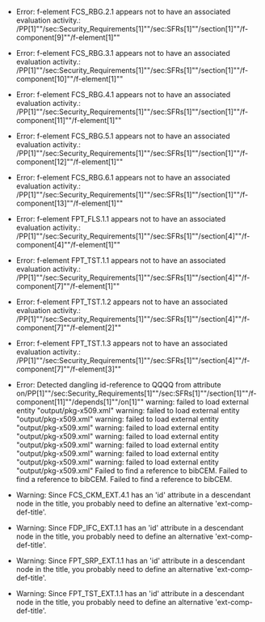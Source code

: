 * Error: f-element FCS_RBG.2.1  appears not to have an associated evaluation activity.:
        /PP[1]""/sec:Security_Requirements[1]""/sec:SFRs[1]""/section[1]""/f-component[9]""/f-element[1]""
* Error: f-element FCS_RBG.3.1  appears not to have an associated evaluation activity.:
        /PP[1]""/sec:Security_Requirements[1]""/sec:SFRs[1]""/section[1]""/f-component[10]""/f-element[1]""
* Error: f-element FCS_RBG.4.1  appears not to have an associated evaluation activity.:
        /PP[1]""/sec:Security_Requirements[1]""/sec:SFRs[1]""/section[1]""/f-component[11]""/f-element[1]""
* Error: f-element FCS_RBG.5.1  appears not to have an associated evaluation activity.:
        /PP[1]""/sec:Security_Requirements[1]""/sec:SFRs[1]""/section[1]""/f-component[12]""/f-element[1]""
* Error: f-element FCS_RBG.6.1  appears not to have an associated evaluation activity.:
        /PP[1]""/sec:Security_Requirements[1]""/sec:SFRs[1]""/section[1]""/f-component[13]""/f-element[1]""
* Error: f-element FPT_FLS.1.1  appears not to have an associated evaluation activity.:
        /PP[1]""/sec:Security_Requirements[1]""/sec:SFRs[1]""/section[4]""/f-component[4]""/f-element[1]""
* Error: f-element FPT_TST.1.1  appears not to have an associated evaluation activity.:
        /PP[1]""/sec:Security_Requirements[1]""/sec:SFRs[1]""/section[4]""/f-component[7]""/f-element[1]""
* Error: f-element FPT_TST.1.2  appears not to have an associated evaluation activity.:
        /PP[1]""/sec:Security_Requirements[1]""/sec:SFRs[1]""/section[4]""/f-component[7]""/f-element[2]""
* Error: f-element FPT_TST.1.3  appears not to have an associated evaluation activity.:
        /PP[1]""/sec:Security_Requirements[1]""/sec:SFRs[1]""/section[4]""/f-component[7]""/f-element[3]""
* Error: Detected dangling id-reference to QQQQ from attribute
        on/PP[1]""/sec:Security_Requirements[1]""/sec:SFRs[1]""/section[1]""/f-component[11]""/depends[1]""/on[1]""
warning: failed to load external entity "output/pkg-x509.xml"
warning: failed to load external entity "output/pkg-x509.xml"
warning: failed to load external entity "output/pkg-x509.xml"
warning: failed to load external entity "output/pkg-x509.xml"
warning: failed to load external entity "output/pkg-x509.xml"
warning: failed to load external entity "output/pkg-x509.xml"
warning: failed to load external entity "output/pkg-x509.xml"
warning: failed to load external entity "output/pkg-x509.xml"
 Failed to find a reference to bibCEM.
 Failed to find a reference to bibCEM.
 Failed to find a reference to bibCEM.
* Warning: Since FCS_CKM_EXT.4.1 has an 'id' attribute in a descendant node in the title, you probably need to define an alternative 'ext-comp-def-title'.
                       
* Warning: Since FDP_IFC_EXT.1.1 has an 'id' attribute in a descendant node in the title, you probably need to define an alternative 'ext-comp-def-title'.
                       
* Warning: Since FPT_SRP_EXT.1.1 has an 'id' attribute in a descendant node in the title, you probably need to define an alternative 'ext-comp-def-title'.
                       
* Warning: Since FPT_TST_EXT.1.1 has an 'id' attribute in a descendant node in the title, you probably need to define an alternative 'ext-comp-def-title'.
                       
